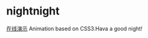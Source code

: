 # nightnight
[在线演示](http://iciqian.github.io/nightnight/html/nightnight.html)
Animation based on CSS3.Hava a good night!


